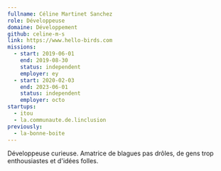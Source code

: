 ```yaml
---
fullname: Céline Martinet Sanchez
role: Développeuse
domaine: Développement
github: celine-m-s
link: https://www.hello-birds.com
missions:
  - start: 2019-06-01
    end: 2019-08-30
    status: independent
    employer: ey
  - start: 2020-02-03
    end: 2023-06-01
    status: independent
    employer: octo
startups:
  - itou
  - la.communaute.de.linclusion
previously:
  - la-bonne-boite
---
```


Développeuse curieuse. Amatrice de blagues pas drôles, de gens trop enthousiastes et d'idées folles.
